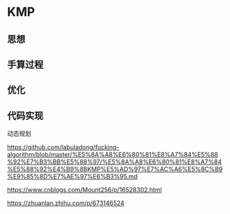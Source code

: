 # KMP

## 思想

## 手算过程

## 优化

## 代码实现

动态规划

https://github.com/labuladong/fucking-algorithm/blob/master/%E5%8A%A8%E6%80%81%E8%A7%84%E5%88%92%E7%B3%BB%E5%88%97/%E5%8A%A8%E6%80%81%E8%A7%84%E5%88%92%E4%B9%8BKMP%E5%AD%97%E7%AC%A6%E5%8C%B9%E9%85%8D%E7%AE%97%E6%B3%95.md

https://www.cnblogs.com/Mount256/p/16528302.html

https://zhuanlan.zhihu.com/p/673146524